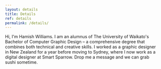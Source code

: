 ```yaml
---
layout: details
title: Details
ref: details
permalink: /details/
---
```


Hi, I'm Hamish Williams. I am an alumnus of The University of Waikato's Bachelor of Computer Graphic Design – a comprehensive degree that combines both technical and creative skills. I worked as a graphic designer in New Zealand for a year before moving to Sydney, where I now work as a digital designer at Smart Sparrow. Drop me a message and we can grab sushi sometime.